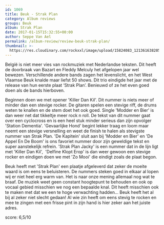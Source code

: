 ```yaml
---
id: 1069
title: Beuk - Strak Plan
category: Album reviews
groups: Beuk
album: Strak Plan
date: 2017-01-15T15:32:55+00:00
author: Seppe Van Ael
permalink: /album-review/review-beuk-strak-plan/
thumbnail: >-
  https://res.cloudinary.com/rockxxl/image/upload/15824083_1213616382058839_1219567730_o.jpg
---
```

België is niet meer vies van rockmuziek met Nederlandse teksten. Dit heeft de doorbraak van Bazart en Fleddy Melculy het afgelopen jaar wel bewezen. Verschillende andere bands zagen het levenslicht, en het West Vlaamse Beuk knalde maar liefst 50 shows. Dit trio eindigde het jaar met de release van hun eerste plaat ‘Strak Plan’. Benieuwd of ze het even goed doen als de bands hierboven.

Beginnen doen we met opener 'Killer Dan Kil'. Dit nummer is niets meer of minder dan een stevige rocker. De gitaren spelen een stevige riff, de drums weten te knallen en de stem doet het ook goed. Single 'Modder en Bier' is dan weer net dat tikkeltje meer rock n roll. De tekst van dit nummer gaat over een cyclocross en is een heel stuk minder serieus dan zijn opvolger 'Station Dementia'. 'Gevaarlijke Hond' begint lekker traag en loom maar neemt een stevige versnelling en weet de finish te halen als stevigste nummer van Strak Plan. 'De Kapitein' sluit aan bij 'Modder en Bier' en 'De Appel En De Boom' is ons favoriet nummer door zijn geweldige tekst en super aanstekelijk refrein. 'Strak Plan Jacky' is een nummer dat in de lijn ligt met 'Killer Dan Kil',  'Delfine Klopt Erop' is dan weer gewoon een stevige rocker en eindigen doen we met 'Zo Mooi' die eindigt zoals de plaat begon.

Beuk heeft met 'Strak Plan' een plaatje afgeleverd dat zeker de moeite waard is om eens te beluisteren. De nummers steken goed in elkaar al lopen wij er niet heel erg warm van. Het is naar onze mening allemaal nog wat te braaf. De muziek weet geen constant hoogtepunt te behouden en ook op vocaal gebied misschien we nog een bepaalde knal. Dit heeft misschien ook te maken met dat we een te hoge verwachting hadden… Beuk heeft het al bij al zeker niet slecht gedaan! Al wie zin heeft om eens stevig te rocken en mee te zingen met een frisse pint in zijn hand is hier zeker aan het juiste adres.
  
score: 6,5/10
